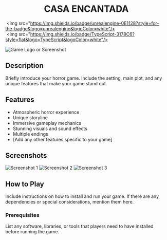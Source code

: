 <h1 align="center"><b>CASA ENCANTADA</b></h1>
<p align="center">

 <img src="https://img.shields.io/badge/unrealengine-0E1128?style=for-the-badge&logo=unrealengine&logoColor=white"/>
 <img src="https://img.shields.io/badge/TypeScript-3178C6?style=flat&logo=TypeScript&logoColor=white"/>

![Game Logo or Screenshot](link_to_image)

## Description

Briefly introduce your horror game. Include the setting, main plot, and any unique features that make your game stand out.

## Features

- Atmospheric horror experience
- Unique storyline
- Immersive gameplay mechanics
- Stunning visuals and sound effects
- Multiple endings
- [Add any other features specific to your game]

## Screenshots

![Screenshot 1](link_to_screenshot1)
![Screenshot 2](link_to_screenshot2)
![Screenshot 3](link_to_screenshot3)

## How to Play

Include instructions on how to install and run your game. If there are any dependencies or special considerations, mention them here.

### Prerequisites

List any software, libraries, or tools that players need to have installed before running the game.



